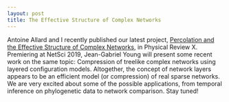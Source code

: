 ```yaml
---
layout: post
title: The Effective Structure of Complex Networks
---
```


Antoine Allard and I recently published our latest project, [Percolation and the Effective Structure of Complex Networks](https://journals.aps.org/prx/abstract/10.1103/PhysRevX.9.011023), in Physical Review X. Premiering at NetSci 2019, Jean-Gabriel Young will present some recent work on the same topic: Compression of treelike complex networks using layered configuration models. Altogether, the concept of network layers appears to be an efficient model (or compression) of real sparse networks. We are very excited about some of the possible applications, from temporal inference on phylogenetic data to network comparison. Stay tuned!
